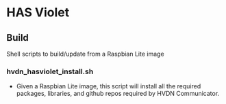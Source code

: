# HAS Violet

## Build

Shell scripts to build/update from a Raspbian Lite image

### hvdn_hasviolet_install.sh

* Given a Raspbian Lite image, this script will install all the required packages, libraries, and github repos required by HVDN Communicator.

